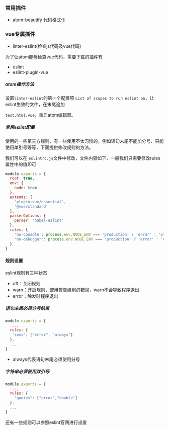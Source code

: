 ### 常用插件

- atom-beautify 代码格式化



### vue专属插件

- linter-eslint(检查js代码及vue代码)

为了让atom能够检查vue代码，需要下载的插件有

- eslint
- eslint-plugin-vue

##### atom操作方法

设置`linter-eslint`的第一个配置项 `List of scopes to run eslint on`，让eslint生效的文件，在末尾追加

`text.html.vue`，重启atom编辑器。

##### 常用eslint配置

使用的一些第三方规则，有一些使用不太习惯的，例如语句末尾不能加分号、只能使用单引号等等，下面提供修改规则的方法。

我们可以在 `eslintrc.js`文件中修改，文件内容如下，一般我们只需要修改rules属性中的值即可

``` javascript
module.exports = {
  root: true,
  env: {
    node: true
  },
  extends: [
    'plugin:vue/essential',
    '@vue/standard'
  ],
  parserOptions: {
    parser: 'babel-eslint'
  },
  rules: {
    'no-console': process.env.NODE_ENV === 'production' ? 'error' : 'off',
    'no-debugger': process.env.NODE_ENV === 'production' ? 'error' : 'off',
  }
}
```

#### 规则设置

eslint规则有三种状态

- off：关闭规则
- warn：开启规则，使用警告级别的错误，warn不会导致程序退出
- error：触发时程序退出

##### 语句末尾必须分号结束

```javascript
module.exports = {
  ...,
  rules: {
   'semi': ["error", "always"]
  },
  ...
}
```

- always代表语句末尾必须使用分号

##### 字符串必须使用双引号

``` javascript
module.exports = {
  ...,
  rules: {
    "quotes": ["error","double"]
  },
  ...
}
```

还有一些规则可以参照eslint官网进行设置